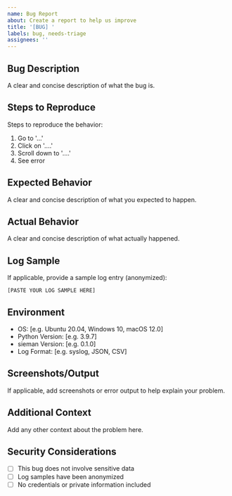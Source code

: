 ```yaml
---
name: Bug Report
about: Create a report to help us improve
title: '[BUG] '
labels: bug, needs-triage
assignees: ''
---
```


## Bug Description
A clear and concise description of what the bug is.

## Steps to Reproduce
Steps to reproduce the behavior:
1. Go to '...'
2. Click on '....'
3. Scroll down to '....'
4. See error

## Expected Behavior
A clear and concise description of what you expected to happen.

## Actual Behavior
A clear and concise description of what actually happened.

## Log Sample
If applicable, provide a sample log entry (anonymized):
```
[PASTE YOUR LOG SAMPLE HERE]
```

## Environment
- OS: [e.g. Ubuntu 20.04, Windows 10, macOS 12.0]
- Python Version: [e.g. 3.9.7]
- sieman Version: [e.g. 0.1.0]
- Log Format: [e.g. syslog, JSON, CSV]

## Screenshots/Output
If applicable, add screenshots or error output to help explain your problem.

## Additional Context
Add any other context about the problem here.

## Security Considerations
- [ ] This bug does not involve sensitive data
- [ ] Log samples have been anonymized
- [ ] No credentials or private information included
